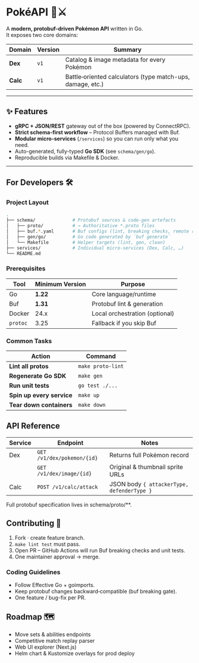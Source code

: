# PokéAPI 🏰⚔️

A **modern, protobuf-driven Pokémon API** written in Go.  
It exposes two core domains:

| Domain   | Version | Summary                                                    |
| -------- | ------- | ---------------------------------------------------------- |
| **Dex**  | `v1`    | Catalog & image metadata for every Pokémon                 |
| **Calc** | `v1`    | Battle‐oriented calculators (type match-ups, damage, etc.) |

---

## ✨ Features

- **gRPC + JSON/REST** gateway out of the box (powered by ConnectRPC).
- **Strict schema-first workflow** – Protocol Buffers managed with Buf.
- **Modular micro-services** (`/services`) so you can run only what you need.
- Auto-generated, fully-typed **Go SDK** (see `schema/gen/go`).
- Reproducible builds via Makefile & Docker.

---

## For Developers 🛠️

### Project Layout

```bash
.
├── schema/              # Protobuf sources & code-gen artefacts
│   ├── proto/           # → Authoritative *.proto files
│   ├── buf.*.yaml       # Buf configs (lint, breaking checks, remote registry)
│   ├── gen/go/          # Go code generated by `buf generate`
│   └── Makefile         # Helper targets (lint, gen, clean)
├── services/            # Individual micro-services (Dex, Calc, …)
└── README.md
```

### Prerequisites

| Tool     | Minimum Version | Purpose                        |
| -------- | --------------- | ------------------------------ |
| Go       | **1.22**        | Core language/runtime          |
| Buf      | **1.31**        | Protobuf lint & generation     |
| Docker   | 24.x            | Local orchestration (optional) |
| `protoc` | 3.25            | Fallback if you skip Buf       |

### Common Tasks

| Action                    | Command           |
| ------------------------- | ----------------- |
| **Lint all protos**       | `make proto-lint` |
| **Regenerate Go SDK**     | `make gen`        |
| **Run unit tests**        | `go test ./...`   |
| **Spin up every service** | `make up`         |
| **Tear down containers**  | `make down`       |

## API Reference

| Service | Endpoint                   | Notes                                      |
| ------- | -------------------------- | ------------------------------------------ |
| Dex     | `GET /v1/dex/pokemon/{id}` | Returns full Pokémon record                |
|         | `GET /v1/dex/image/{id}`   | Original & thumbnail sprite URLs           |
| Calc    | `POST /v1/calc/attack`     | JSON body `{ attackerType, defenderType }` |

Full protobuf specification lives in schema/proto/\*\*.

## Contributing 🤝

1. Fork · create feature branch.
2. `make lint test` must pass.
3. Open PR – GitHub Actions will run Buf breaking checks and unit tests.
4. One maintainer approval → merge.

### Coding Guidelines

- Follow Effective Go + goimports.
- Keep protobuf changes backward‐compatible (buf breaking gate).
- One feature / bug-fix per PR.

## Roadmap 🗺️

- Move sets & abilities endpoints
- Competitive match replay parser
- Web UI explorer (Next.js)
- Helm chart & Kustomize overlays for prod deploy
